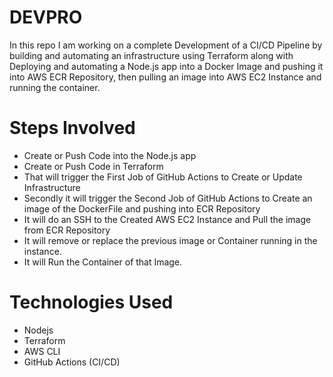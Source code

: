 # DEVPRO
In this repo I am working on a complete Development of a CI/CD Pipeline by building and automating an infrastructure using Terraform along with Deploying and automating a Node.js app into a Docker Image and pushing it into AWS ECR Repository, then pulling an image into AWS EC2 Instance and running the container.

# Steps Involved
- Create or Push Code into the Node.js app
- Create or Push Code in Terraform
- That will trigger the First Job of GitHub Actions to Create or Update Infrastructure
- Secondly it will trigger the Second Job of GitHub Actions to Create an image of the DockerFile and pushing into ECR Repository
- It will do an SSH to the Created AWS EC2 Instance and Pull the image from ECR Repository
- It will remove or replace the previous image or Container running in the instance.
- It will Run the Container of that Image. 

# Technologies Used
- Nodejs
- Terraform
- AWS CLI
- GitHub Actions (CI/CD) 